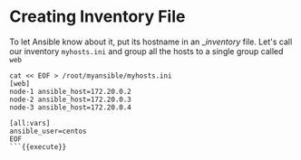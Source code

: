 # Creating Inventory File

To let Ansible know about it, put its hostname in an __inventory_ file. Let's call our inventory `myhosts.ini` and group all the hosts to a single group called `web`

````
cat << EOF > /root/myansible/myhosts.ini
[web]
node-1 ansible_host=172.20.0.2
node-2 ansible_host=172.20.0.3
node-3 ansible_host=172.20.0.4

[all:vars]
ansible_user=centos
EOF
```{{execute}}
